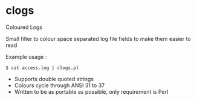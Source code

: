 # clogs
Coloured Logs

Small filter to colour space separated log file fields to make them easier to read

Example usage :

`$ cat access.log | clogs.pl`

- Supports double quoted strings
- Colours cycle through ANSI 31 to 37
- Written to be as portable as possible, only requirement is Perl
